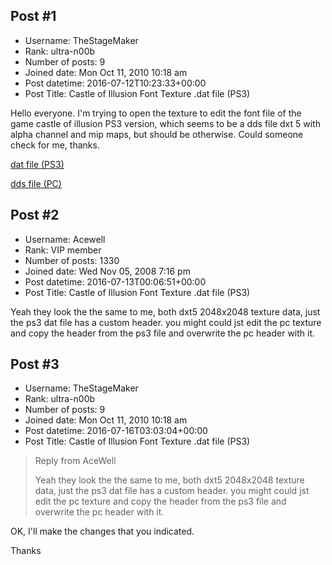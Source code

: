 ## Post #1
- Username: TheStageMaker
- Rank: ultra-n00b
- Number of posts: 9
- Joined date: Mon Oct 11, 2010 10:18 am
- Post datetime: 2016-07-12T10:23:33+00:00
- Post Title: Castle of Illusion Font Texture .dat file (PS3)

Hello everyone. I'm trying to open the texture to edit the font file of the game castle of illusion PS3 version, which seems to be a dds file dxt 5 with alpha channel and mip maps, but should be otherwise. Could someone check for me, thanks.


[dat file (PS3)](https://mega.co.nz/#!wtphDRoY!AAAAAAAAAADl6Z8VUH5MJgAAAAAAAAAA5emfFVB-TCY)


[dds file (PC)](https://mega.co.nz/#!h4QQ2DAY!AAAAAAAAAAC83L9Gj0C_dQAAAAAAAAAAvNy_Ro9Av3U)
## Post #2
- Username: Acewell
- Rank: VIP member
- Number of posts: 1330
- Joined date: Wed Nov 05, 2008 7:16 pm
- Post datetime: 2016-07-13T00:06:51+00:00
- Post Title: Castle of Illusion Font Texture .dat file (PS3)

Yeah they look the the same to me, both dxt5 2048x2048 texture data, just the ps3 dat file has a custom header.
you might could jst edit the pc texture and copy the header from the ps3 file and overwrite the pc header with it.
## Post #3
- Username: TheStageMaker
- Rank: ultra-n00b
- Number of posts: 9
- Joined date: Mon Oct 11, 2010 10:18 am
- Post datetime: 2016-07-16T03:03:04+00:00
- Post Title: Castle of Illusion Font Texture .dat file (PS3)

> Reply from AceWell
>
> Yeah they look the the same to me, both dxt5 2048x2048 texture data, just the ps3 dat file has a custom header.
you might could jst edit the pc texture and copy the header from the ps3 file and overwrite the pc header with it.

OK, I'll make the changes that you indicated.

Thanks

